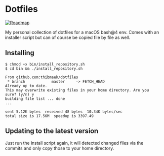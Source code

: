 # Dotfiles

<a href="https://www.notion.so/thibmaek/fe2901c724fb4cb1b1f3b0ec983d0634?v=a3bc3c1f87e844beb2991af004ae19d1">
  <img src="https://img.shields.io/badge/check-our%20roadmap-5362F5.svg" alt="Roadmap">
</a>

My personal collection of dotfiles for a macOS bash@4 env.
Comes with an installer script but can of course be copied file by file as well.

## Installing

```console
$ chmod +x bin/install_repository.sh
$ cd bin && ./install_repository.sh

From github.com:thibmaek/dotfiles
 * branch            master     -> FETCH_HEAD
Already up to date.
This may overwrite existing files in your home directory. Are you sure? (y/n) y
building file list ... done
...

sent 5.12K bytes  received 48 bytes  10.34K bytes/sec
total size is 17.56M  speedup is 3397.49
```

## Updating to the latest version

Just run the install script again, it will detected changed files via the commits and only copy those to your home directory.
